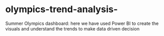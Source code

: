 # olympics-trend-analysis-
Summer Olympics dashboard: here we have used Power BI to create the visuals and understand the trends to make data driven decision 
